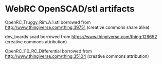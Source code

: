 WebRC OpenSCAD/stl artifacts
=====

OpenRC_Truggy_Rim.A.1.stl borrowed from http://www.thingiverse.com/thing:39751
(creative commons share alike)

dev_boards.scad borrowed from https://www.thingiverse.com/thing:126652
(creative commons attribution)

OpenRC_110_RC_Differential borrowed from http://www.thingiverse.com/thing:35104
(creative commons attribution)
